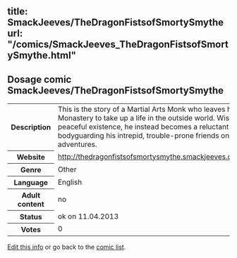 title: SmackJeeves/TheDragonFistsofSmortySmythe
url: "/comics/SmackJeeves_TheDragonFistsofSmortySmythe.html"
---
Dosage comic SmackJeeves/TheDragonFistsofSmortySmythe
-----------------------------------------

<table class="comicinfo">
<tr>
<th>Description</th><td>This is the story of a Martial Arts Monk who leaves his Monastery to take up a life in the outside world. Wishing for a peaceful existence, he instead becomes a reluctant hero, bodyguarding his intrepid, trouble-prone friends on their adventures.</td>
</tr>
<tr>
<th>Website</th><td><a href="http://thedragonfistsofsmortysmythe.smackjeeves.com/comics/">http://thedragonfistsofsmortysmythe.smackjeeves.com/comics/</a></td>
</tr>
<tr>
<th>Genre</th><td>Other</td>
</tr>
<tr>
<th>Language</th><td>English</td>
</tr>
<tr>
<th>Adult content</th><td>no</td>
</tr>
<tr>
<th>Status</th><td>ok on 11.04.2013</td>
</tr>
<tr>
<th>Votes</th><td>0</div></td>
</tr>
</table>

[Edit this info](/comics/SmackJeeves_TheDragonFistsofSmortySmythe_edit.html) or go back to the [comic list](../comic-index.html).
